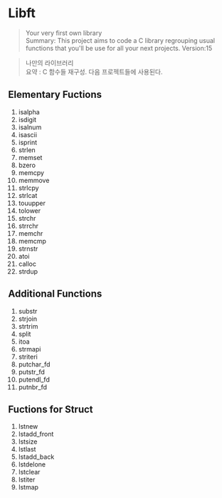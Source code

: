 # Libft

> Your very first own library  
> Summary: This project aims to code a C library regrouping usual functions that you'll be use for all your next projects. Version:15

> 나만의 라이브러리  
요약 : C 함수들 재구성. 다음 프로젝트들에 사용된다.


## Elementary Fuctions
1. isalpha
2. isdigit
3. isalnum
4. isascii
5. isprint
6. strlen
7. memset
8. bzero
9. memcpy
10. memmove
11. strlcpy
12. strlcat
13. touupper
14. tolower
15. strchr
16. strrchr
17. memchr
18. memcmp
19. strnstr
20. atoi
21. calloc
22. strdup

## Additional Functions
1. substr
2. strjoin
3. strtrim
4. split
5. itoa
6. strmapi
7. striteri
8. putchar_fd
9. putstr_fd
10. putendl_fd
11. putnbr_fd

## Fuctions for Struct
1. lstnew
2. lstadd_front
3. lstsize
4. lstlast
5. lstadd_back
6. lstdelone
7. lstclear
8. lstiter
9. lstmap